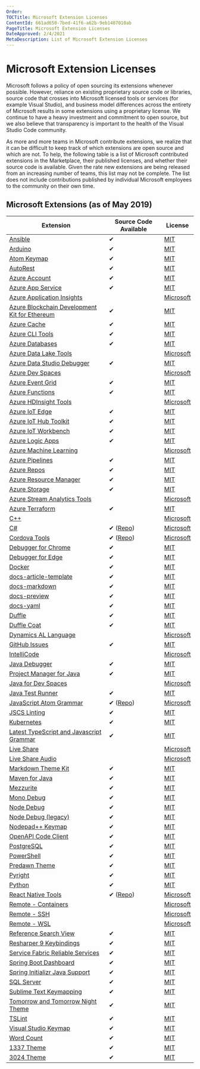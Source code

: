 ```yaml
---
Order:
TOCTitle: Microsoft Extension Licenses
ContentId: 661ad650-7bed-41f6-a62b-9eb1407010ab
PageTitle: Microsoft Extension Licenses
DateApproved: 2/4/2021
MetaDescription: List of Microsoft Extension Licenses
---
```

# Microsoft Extension Licenses

Microsoft follows a policy of open sourcing its extensions whenever possible. However, reliance on existing proprietary source code or libraries, source code that crosses into Microsoft licensed tools or services (for example Visual Studio), and business model differences across the entirety of Microsoft results in some extensions using a proprietary license. We continue to have a heavy investment and commitment to open source, but we also believe that transparency is important to the health of the Visual Studio Code community.

As more and more teams in Microsoft contribute extensions, we realize that it can be difficult to keep track of which extensions are open source and which are not. To help, the following table is a list of Microsoft contributed extensions in the Marketplace, their published licenses, and whether their source code is available. Given the rate new extensions are being released from an increasing number of teams, this list may not be complete. The list does not include contributions published by individual Microsoft employees to the community on their own time.

## Microsoft Extensions (as of May 2019)

| Extension | Source Code Available | License |
|-----------|-----|---------|
| [Ansible](https://marketplace.visualstudio.com/items?itemName=vscoss.vscode-ansible) | ✔ | [MIT](https://marketplace.visualstudio.com/items/vscoss.vscode-ansible/license) |
| [Arduino](https://marketplace.visualstudio.com/items?itemName=vsciot-vscode.vscode-arduino) | ✔ | [MIT](https://marketplace.visualstudio.com/items/vsciot-vscode.vscode-arduino/license) |
| [Atom Keymap](https://marketplace.visualstudio.com/items?itemName=ms-vscode.atom-keybindings) | ✔ | [MIT](https://marketplace.visualstudio.com/items/ms-vscode.atom-keybindings/license) |
| [AutoRest](https://marketplace.visualstudio.com/items?itemName=ms-vscode.autorest) | ✔ | [MIT](https://marketplace.visualstudio.com/items/ms-vscode.autorest/license) |
| [Azure Account](https://marketplace.visualstudio.com/items?itemName=ms-vscode.azure-account) | ✔ | [MIT](https://marketplace.visualstudio.com/items/ms-vscode.azure-account/license) |
| [Azure App Service](https://marketplace.visualstudio.com/items?itemName=ms-azuretools.vscode-azureappservice) | ✔ | [MIT](https://marketplace.visualstudio.com/items/ms-azuretools.vscode-azureappservice/license) |
| [Azure Application Insights](https://marketplace.visualstudio.com/items?itemName=VisualStudioOnlineApplicationInsights.application-insights)| | [Microsoft](https://marketplace.visualstudio.com/items/VisualStudioOnlineApplicationInsights.application-insights/license) |
| [Azure Blockchain Development Kit for Ethereum](https://marketplace.visualstudio.com/items?itemName=AzBlockchain.azure-blockchain) | ✔ | [MIT](https://marketplace.visualstudio.com/items/AzBlockchain.azure-blockchain/license) |
| [Azure Cache](https://marketplace.visualstudio.com/items?itemName=ms-azurecache.vscode-azurecache) | ✔ | [MIT](https://marketplace.visualstudio.com/items/ms-azurecache.vscode-azurecache/license) |
| [Azure CLI Tools](https://marketplace.visualstudio.com/items?itemName=ms-vscode.azurecli) | ✔ | [MIT](https://marketplace.visualstudio.com/items/ms-vscode.azurecli/license) |
| [Azure Databases](https://marketplace.visualstudio.com/items/ms-azuretools.vscode-cosmosdb) | ✔ | [MIT](https://marketplace.visualstudio.com/items/ms-azuretools.vscode-cosmosdb/license) |
| [Azure Data Lake Tools](https://marketplace.visualstudio.com/items/usqlextpublisher.usql-vscode-ext) |  | [Microsoft](https://marketplace.visualstudio.com/items/usqlextpublisher.usql-vscode-ext/license) |
| [Azure Data Studio Debugger](https://marketplace.visualstudio.com/items/ms-mssql.sqlops-debug)| ✔ | [MIT](https://marketplace.visualstudio.com/items/ms-mssql.sqlops-debug/license) |
| [Azure Dev Spaces](https://marketplace.visualstudio.com/items/azuredevspaces.azds/) | | [Microsoft](https://marketplace.visualstudio.com/items/azuredevspaces.azds/license) |
| [Azure Event Grid](https://marketplace.visualstudio.com/items/ms-azuretools.vscode-azureeventgrid) | ✔ | [MIT](https://marketplace.visualstudio.com/items/ms-azuretools.vscode-azureeventgrid/license) |
| [Azure Functions](https://marketplace.visualstudio.com/items/ms-azuretools.vscode-azurefunctions) | ✔ | [MIT](https://marketplace.visualstudio.com/items/ms-azuretools.vscode-azurefunctions/license) |
| [Azure HDInsight Tools](https://marketplace.visualstudio.com/items/mshdinsight.azure-hdinsight) |  | [Microsoft](https://marketplace.visualstudio.com/items/mshdinsight.azure-hdinsight/license) |
| [Azure IoT Edge](https://marketplace.visualstudio.com/items/vsciot-vscode.azure-iot-edge) | ✔ | [MIT](https://marketplace.visualstudio.com/items/vsciot-vscode.azure-iot-edge/license) |
| [Azure IoT Hub Toolkit](https://marketplace.visualstudio.com/items/vsciot-vscode.azure-iot-toolkit) | ✔ | [MIT](https://marketplace.visualstudio.com/items/vsciot-vscode.azure-iot-toolkit/license) |
| [Azure IoT Workbench](https://marketplace.visualstudio.com/items/vsciot-vscode.vscode-iot-workbench) | ✔ | [MIT](https://marketplace.visualstudio.com/items/vsciot-vscode.vscode-iot-workbench/license) |
| [Azure Logic Apps](https://marketplace.visualstudio.com/items/ms-azuretools.vscode-logicapps) | ✔ | [MIT](https://marketplace.visualstudio.com/items/ms-azuretools.vscode-logicapps/license) |
| [Azure Machine Learning](https://marketplace.visualstudio.com/items/ms-toolsai.vscode-ai) |  | [Microsoft](https://marketplace.visualstudio.com/items/ms-toolsai.vscode-ai/license) |
| [Azure Pipelines](https://marketplace.visualstudio.com/items/ms-azure-devops.azure-pipelines)| ✔ | [MIT](https://marketplace.visualstudio.com/items/ms-azure-devops.azure-pipelines/license) |
| [Azure Repos](https://marketplace.visualstudio.com/items/ms-vsts.team)| ✔ | [MIT](https://marketplace.visualstudio.com/items/ms-vsts.team/license) |
| [Azure Resource Manager](https://marketplace.visualstudio.com/items/msazurermtools.azurerm-vscode-tools)| ✔ | [MIT](https://marketplace.visualstudio.com/items/msazurermtools.azurerm-vscode-tools/license) |
| [Azure Storage](https://marketplace.visualstudio.com/items/ms-azuretools.vscode-azurestorage)| ✔ | [MIT](https://marketplace.visualstudio.com/items/ms-azuretools.vscode-azurestorage/license) |
| [Azure Stream Analytics Tools](https://marketplace.visualstudio.com/items/ms-bigdatatools.vscode-asa)|  | [Microsoft](https://marketplace.visualstudio.com/items/ms-bigdatatools.vscode-asa/license) |
| [Azure Terraform](https://marketplace.visualstudio.com/items/ms-azuretools.vscode-azureterraform)| ✔ | [MIT](https://marketplace.visualstudio.com/items/ms-azuretools.vscode-azureterraform/license) |
| [C++](https://marketplace.visualstudio.com/items/ms-vscode.cpptools)  | | [Microsoft](https://marketplace.visualstudio.com/items/ms-vscode.cpptools/license) |
| [C# ](https://marketplace.visualstudio.com/items/ms-dotnettools.csharp) | ✔ ([Repo](https://github.com/OmniSharp/omnisharp-vscode))  | [Microsoft](https://marketplace.visualstudio.com/items/ms-dotnettools.csharp/license) |
| [Cordova Tools](https://marketplace.visualstudio.com/items/msjsdiag.cordova-tools) | ✔ ([Repo](https://github.com/microsoft/vscode-cordova)) | [Microsoft](https://marketplace.visualstudio.com/items/msjsdiag.cordova-tools/license) |
| [Debugger for Chrome ](https://marketplace.visualstudio.com/items/msjsdiag.debugger-for-chrome) | ✔ | [MIT](https://marketplace.visualstudio.com/items/msjsdiag.debugger-for-chrome/license) |
| [Debugger for Edge](https://marketplace.visualstudio.com/items/msjsdiag.debugger-for-edge) | ✔ | [MIT](https://marketplace.visualstudio.com/items/msjsdiag.debugger-for-edge/license) |
| [Docker](https://marketplace.visualstudio.com/items/ms-azuretools.vscode-docker) | ✔ | [MIT](https://marketplace.visualstudio.com/items/ms-azuretools.vscode-docker/license) |
| [docs-article-template](https://marketplace.visualstudio.com/items?itemName=docsmsft.docs-article-templates) | ✔ | [MIT](https://docsmsft.gallerycdn.vsassets.io/extensions/docsmsft/docs-markdown/0.2.2/1547755350969/Microsoft.VisualStudio.Services.Content.License) |
| [docs-markdown](https://marketplace.visualstudio.com/items/docsmsft.docs-markdown) | ✔ | [MIT](https://marketplace.visualstudio.com/items/docsmsft.docs-markdown/license) |
| [docs-preview](https://marketplace.visualstudio.com/items/docsmsft.docs-preview) | ✔ | [MIT](https://marketplace.visualstudio.com/items/docsmsft.docs-preview/license) |
| [docs-yaml](https://marketplace.visualstudio.com/items?itemName=docsmsft.docs-yaml) | ✔ | [MIT](https://docsmsft.gallerycdn.vsassets.io/extensions/docsmsft/docs-markdown/0.2.2/1547755350969/Microsoft.VisualStudio.Services.Content.License) |
| [Duffle](https://marketplace.visualstudio.com/items/ms-kubernetes-tools.duffle-vscode) | ✔ | [MIT](https://marketplace.visualstudio.com/items/ms-kubernetes-tools.duffle-vscode/license) |
| [Duffle Coat](https://marketplace.visualstudio.com/items/ms-kubernetes-tools.duffle-coat) | ✔ | [MIT](https://marketplace.visualstudio.com/items/ms-kubernetes-tools.duffle-coat/license) |
| [Dynamics AL Language](https://marketplace.visualstudio.com/items/ms-dynamics-smb.al) |  | [Microsoft](https://marketplace.visualstudio.com/items/ms-dynamics-smb.al/license) |
| [GitHub Issues](https://marketplace.visualstudio.com/items/ms-vscode.github-issues-prs) | ✔ | [MIT](https://marketplace.visualstudio.com/items/ms-vscode.github-issues-prs/license) |
| [IntelliCode](https://marketplace.visualstudio.com/items/VisualStudioExptTeam.vscodeintellicode) |  | [Microsoft](https://marketplace.visualstudio.com/items/VisualStudioExptTeam.vscodeintellicode/license) |
| [Java Debugger](https://marketplace.visualstudio.com/items/vscjava.vscode-java-debug) | ✔ | [MIT](https://marketplace.visualstudio.com/items/vscjava.vscode-java-debug/license) |
| [Project Manager for Java](https://marketplace.visualstudio.com/items/vscjava.vscode-java-dependency) | ✔ | [MIT](https://marketplace.visualstudio.com/items/vscjava.vscode-java-dependency/license) |
| [Java for Dev Spaces](https://marketplace.visualstudio.com/items/vscjava.vscode-java-debugger-azds) |  | [Microsoft](https://marketplace.visualstudio.com/items/vscjava.vscode-java-debugger-azds/license) |
| [Java Test Runner](https://marketplace.visualstudio.com/items/vscjava.vscode-java-test) | ✔ | [MIT](https://marketplace.visualstudio.com/items/vscjava.vscode-java-test/license) |
| [JavaScript Atom Grammar](https://marketplace.visualstudio.com/items/ms-vscode.js-atom-grammar) | ✔ ([Repo](https://github.com/microsoft/vscode-js-atom-grammar)) | [Microsoft](https://marketplace.visualstudio.com/items/ms-vscode.js-atom-grammar/license) |
| [JSCS Linting](https://marketplace.visualstudio.com/items/ms-vscode.jscs) | ✔ | [MIT](https://marketplace.visualstudio.com/items/ms-vscode.jscs/license    ) |
| [Kubernetes](https://marketplace.visualstudio.com/items/ms-kubernetes-tools.vscode-kubernetes-tools) | ✔ | [MIT](https://marketplace.visualstudio.com/items/ms-kubernetes-tools.vscode-kubernetes-tools/license) |
| [Latest TypeScript and Javascript Grammar](https://marketplace.visualstudio.com/items/ms-vscode.typescript-javascript-grammar) | ✔ | [MIT](https://marketplace.visualstudio.com/items/ms-vscode.typescript-javascript-grammar/license) |
| [Live Share](https://marketplace.visualstudio.com/items/MS-vsliveshare.vsliveshare) |  | [Microsoft](https://marketplace.visualstudio.com/items/MS-vsliveshare.vsliveshare/license)  |
| [Live Share Audio](https://marketplace.visualstudio.com/items/MS-vsliveshare.vsliveshare-audio) |  | [Microsoft](https://marketplace.visualstudio.com/items/MS-vsliveshare.vsliveshare-audio/license) |
| [Markdown Theme Kit](https://marketplace.visualstudio.com/items/ms-vscode.Theme-MarkdownKit) | ✔ | [MIT](https://marketplace.visualstudio.com/items/ms-vscode.Theme-MarkdownKit/license) |
| [Maven for Java](https://marketplace.visualstudio.com/items/vscjava.vscode-maven) | ✔ | [MIT](https://marketplace.visualstudio.com/items/vscjava.vscode-maven/license) |
| [Mezzurite](https://marketplace.visualstudio.com/items/mezzurite-devs.mezzurite) | ✔ | [MIT](https://marketplace.visualstudio.com/items/mezzurite-devs.mezzurite/license) |
| [Mono Debug](https://marketplace.visualstudio.com/items/ms-vscode.mono-debug) | ✔ | [MIT](https://marketplace.visualstudio.com/items/ms-vscode.mono-debug/license) |
| [Node Debug](https://marketplace.visualstudio.com/items/ms-vscode.mono-debug2) | ✔ | [MIT](https://marketplace.visualstudio.com/items/ms-vscode.node-debug2/license) |
| [Node Debug (legacy)](https://marketplace.visualstudio.com/items/ms-vscode.node-debug) | ✔ | [MIT](https://marketplace.visualstudio.com/items/ms-vscode.node-debug/license) |
| [Nodepad++ Keymap](https://marketplace.visualstudio.com/items/ms-vscode.notepadplusplus-keybindings) | ✔ | [MIT](https://marketplace.visualstudio.com/items/ms-vscode.notepadplusplus-keybindings/license) |
| [OpenAPI Code Client](https://marketplace.visualstudio.com/items/OpenPAIVSCodeClient.pai-vscode) | ✔ | [MIT](https://marketplace.visualstudio.com/items/OpenPAIVSCodeClient.pai-vscode/license) |
| [PostgreSQL](https://marketplace.visualstudio.com/items/ms-ossdata.vscode-postgresql) | ✔ | [MIT](https://marketplace.visualstudio.com/items/ms-ossdata.vscode-postgresql/license) |
| [PowerShell](https://marketplace.visualstudio.com/items/ms-vscode.PowerShell) | ✔ | [MIT](https://marketplace.visualstudio.com/items/ms-vscode.PowerShell/license) |
| [Predawn Theme](https://marketplace.visualstudio.com/items/ms-vscode.Theme-PredawnKit) | ✔ | [MIT](https://marketplace.visualstudio.com/items/ms-vscode.Theme-PredawnKit/license) |
| [Pyright](https://marketplace.visualstudio.com/items?itemName=ms-pyright.pyright) | ✔ | [MIT](https://raw.githubusercontent.com/microsoft/pyright/master/LICENSE.txt) |
| [Python](https://marketplace.visualstudio.com/items/ms-python.python) | ✔ | [MIT](https://marketplace.visualstudio.com/items/ms-python.python/license) |
| [React Native Tools](https://marketplace.visualstudio.com/items/msjsdiag.vscode-react-native) | ✔ ([Repo](https://github.com/microsoft/vscode-react-native)) | [Microsoft](https://marketplace.visualstudio.com/items/msjsdiag.vscode-react-native/license) |
| [Remote - Containers](https://marketplace.visualstudio.com/items/ms-vscode-remote.remote-containers) |  | [Microsoft](https://marketplace.visualstudio.com/items/ms-vscode-remote.remote-containers/license)  |
| [Remote - SSH](https://marketplace.visualstudio.com/items/ms-vscode-remote.remote-ssh) |  | [Microsoft](https://marketplace.visualstudio.com/items/ms-vscode-remote.remote-ssh/license) |
| [Remote - WSL](https://marketplace.visualstudio.com/items/ms-vscode-remote.remote-wsl) |  | [Microsoft](https://marketplace.visualstudio.com/items/ms-vscode-remote.remote-wsl/license)  |
| [Reference Search View](https://marketplace.visualstudio.com/items/ms-vscode.references-view) | ✔ | [MIT](https://marketplace.visualstudio.com/items/ms-vscode.references-view/license) |
| [Resharper 9 Keybindings](https://marketplace.visualstudio.com/items/ms-vscode.resharper9-keybindings) | ✔ | [MIT](https://marketplace.visualstudio.com/items/ms-vscode.resharper9-keybindings/license)|
| [Service Fabric Reliable Services](https://marketplace.visualstudio.com/items/ms-azuretools.vscode-service-fabric-reliable-services) | ✔ | [MIT](https://marketplace.visualstudio.com/items/ms-azuretools.vscode-service-fabric-reliable-services/license) |
| [Spring Boot Dashboard](https://marketplace.visualstudio.com/items/vscjava.vscode-spring-boot-dashboard) | ✔ | [MIT](https://marketplace.visualstudio.com/items/vscjava.vscode-spring-boot-dashboard/license) |
| [Spring Initializr Java Support](https://marketplace.visualstudio.com/items/vscjava.vscode-spring-initializr) | ✔ | [MIT](https://marketplace.visualstudio.com/items/vscjava.vscode-spring-initializr/license) |
| [SQL Server](https://marketplace.visualstudio.com/items/ms-mssql.mssql) | ✔ | [MIT](https://marketplace.visualstudio.com/items/ms-mssql.mssql/license) |
| [Sublime Text Keymapping](https://marketplace.visualstudio.com/items/ms-vscode.sublime-keybindings) | ✔ | [MIT](https://marketplace.visualstudio.com/items/ms-vscode.sublime-keybindings/license) |
| [Tomorrow and Tomorrow Night Theme](https://marketplace.visualstudio.com/items/) | ✔ | [MIT](https://marketplace.visualstudio.com/items/ms-vscode.Theme-TomorrowKit/license) |
| [TSLint](https://marketplace.visualstudio.com/items/ms-vscode.vscode-typescript-tslint-plugin) | ✔ | [MIT](https://marketplace.visualstudio.com/items/ms-vscode.vscode-typescript-tslint-plugin/license) |
| [Visual Studio Keymap](https://marketplace.visualstudio.com/items/ms-vscode.vs-keybindings) | ✔ | [MIT](https://marketplace.visualstudio.com/items/ms-vscode.vs-keybindings/license) |
| [Word Count](https://marketplace.visualstudio.com/items/ms-vscode.wordcount) | ✔ | [MIT](https://marketplace.visualstudio.com/items/ms-vscode.wordcount/license) |
| [1337 Theme](https://marketplace.visualstudio.com/items/ms-vscode.Theme-1337) | ✔ | [MIT](https://marketplace.visualstudio.com/items/ms-vscode.Theme-1337/license) |
| [3024 Theme](https://marketplace.visualstudio.com/items/ms-vscode.Theme-3024Kit) | ✔ | [MIT](https://marketplace.visualstudio.com/items/ms-vscode.Theme-3024Kit/license) |
